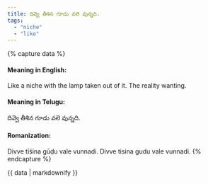 ```yaml
---
title: దివ్వె తీశిన గూడు వలె వున్నది.
tags:
  - "niche"
  - "like"
---
```


{% capture data %}
#### Meaning in English:
Like a niche with the lamp taken out of it.
The reality wanting.

#### Meaning in Telugu:
దివ్వె తీశిన గూడు వలె వున్నది.

#### Romanization:
Divve tīśina gūḍu vale vunnadi.
Divve tisina gudu vale vunnadi.
{% endcapture %}

{{ data | markdownify }}

